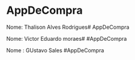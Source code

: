 AppDeCompra
=======
Nome: Thalison Alves Rodrigues# AppDeCompra

Nome: Victor Eduardo moraes# #AppDeCompra

Nome : GUstavo Sales #AppDeCompra
